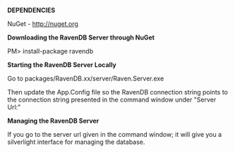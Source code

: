 __DEPENDENCIES__

NuGet - http://nuget.org

__Downloading the RavenDB Server through NuGet__

PM> install-package ravendb


__Starting the RavenDB Server Locally__

Go to packages/RavenDB.xx/server/Raven.Server.exe

Then update the App.Config file so the RavenDB connection string points to the connection string presented in the command window under "Server Url:"

__Managing the RavenDB Server__

If you go to the server url given in the command window; it will give you a silverlight interface for managing the database.
